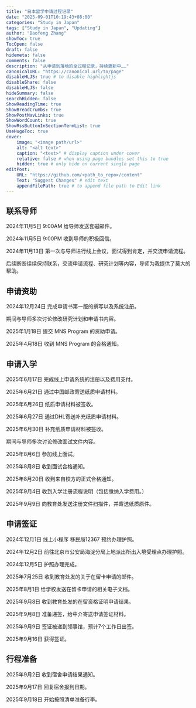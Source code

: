 ```yaml
---
title: "日本留学申请过程记录"
date: "2025-09-01T10:19:43+08:00"
categories: "Study in Japan"
tags: ["Study in Japan", "Updating"]
author: "Baofeng Zhang"
showToc: true
TocOpen: false
draft: false
hidemeta: false
comments: false
description: "从申请到落地的全过程记录，持续更新中……"
canonicalURL: "https://canonical.url/to/page"
disableHLJS: true # to disable highlightjs
disableShare: false
disableHLJS: false
hideSummary: false
searchHidden: false
ShowReadingTime: true
ShowBreadCrumbs: true
ShowPostNavLinks: true
ShowWordCount: true
ShowRssButtonInSectionTermList: true
UseHugoToc: true
cover:
    image: "<image path/url>"
    alt: "<alt text>" 
    caption: "<text>" # display caption under cover
    relative: false # when using page bundles set this to true
    hidden: true # only hide on current single page
editPost:
    URL: "https://github.com/<path_to_repo>/content"
    Text: "Suggest Changes" # edit text
    appendFilePath: true # to append file path to Edit link
---
```


## 联系导师

2024年11月5日 9:00AM 给导师发送套磁邮件。

2024年11月5日 9:00PM 收到导师的积极回信。

2024年11月13日 第一次与导师进行线上会议，面试得到肯定，并交流申请流程。

后续断断续续保持联系，交流申请流程、研究计划等内容，导师为我提供了莫大的帮助。

## 申请资助

2024年12月24日 完成申请书第一版的撰写以及系统注册。

期间与导师多次讨论修改研究计划和申请书内容。

2025年1月18日 提交 MNS Program 的资助申请。

2025年4月18日 收到 MNS Program 的合格通知。

## 申请入学

2025年6月17日 完成线上申请系统的注册以及费用支付。

2025年6月21日 通过中国邮政寄送纸质申请材料。

2025年6月26日 纸质申请材料被签收。

2025年6月27日 通过DHL寄送补充纸质申请材料。

2025年6月30日 补充纸质申请材料被签收。

期间与导师多次讨论修改面试文件内容。

2025年8月6日 参加线上面试。

2025年8月8日 收到面试合格通知。

2025年8月20日 收到来自校方的正式合格通知。

2025年9月4日 收到入学注册流程说明（包括缴纳入学费用。）

2025年9月9日 向教育处发送注册文件扫描件，并寄送纸质原件。

## 申请签证

2024年12月1日 线上小程序 移民局12367 预约办理护照。

2024年12月2日 前往北京市公安局海淀分局上地派出所出入境受理点办理护照。

2024年12月5日 护照办理完成。

2025年7月25日 收到教育处发的关于在留卡申请的邮件。

2025年8月1日 给学校发送在留卡申请的相关电子文档。

2025年9月8日 收到教育处发的在留资格证明申请结果。

2025年9月8日 准备递签，给中介寄送申请签证材料。

2025年9月9日 签证被递到领事馆，预计7个工作日出签。

2025年9月16日 获得签证。

## 行程准备

2025年9月2日 收到宿舍申请结果通知。

2025年9月17日 回复宿舍报到日期。

2025年9月18日 开始按照清单准备行李。
